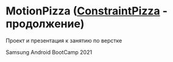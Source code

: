 # MotionPizza ([ConstraintPizza](https://github.com/vv73/ConstraintPizza) - продолжение)

Проект и презентация к занятию по верстке

Samsung Android BootCamp 2021
